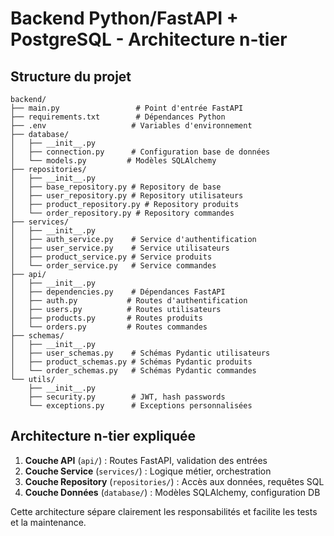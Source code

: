 # Backend Python/FastAPI + PostgreSQL - Architecture n-tier

## Structure du projet

```
backend/
├── main.py                 # Point d'entrée FastAPI
├── requirements.txt        # Dépendances Python
├── .env                   # Variables d'environnement
├── database/
│   ├── __init__.py
│   ├── connection.py      # Configuration base de données
│   └── models.py         # Modèles SQLAlchemy
├── repositories/
│   ├── __init__.py
│   ├── base_repository.py # Repository de base
│   ├── user_repository.py # Repository utilisateurs
│   ├── product_repository.py # Repository produits
│   └── order_repository.py # Repository commandes
├── services/
│   ├── __init__.py
│   ├── auth_service.py    # Service d'authentification
│   ├── user_service.py    # Service utilisateurs
│   ├── product_service.py # Service produits
│   └── order_service.py   # Service commandes
├── api/
│   ├── __init__.py
│   ├── dependencies.py    # Dépendances FastAPI
│   ├── auth.py           # Routes d'authentification
│   ├── users.py          # Routes utilisateurs
│   ├── products.py       # Routes produits
│   └── orders.py         # Routes commandes
├── schemas/
│   ├── __init__.py
│   ├── user_schemas.py    # Schémas Pydantic utilisateurs
│   ├── product_schemas.py # Schémas Pydantic produits
│   └── order_schemas.py   # Schémas Pydantic commandes
└── utils/
    ├── __init__.py
    ├── security.py        # JWT, hash passwords
    └── exceptions.py      # Exceptions personnalisées
```

## Architecture n-tier expliquée

1. **Couche API** (`api/`) : Routes FastAPI, validation des entrées
2. **Couche Service** (`services/`) : Logique métier, orchestration
3. **Couche Repository** (`repositories/`) : Accès aux données, requêtes SQL
4. **Couche Données** (`database/`) : Modèles SQLAlchemy, configuration DB

Cette architecture sépare clairement les responsabilités et facilite les tests et la maintenance.
